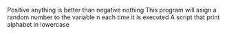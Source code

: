 Positive anything is better than negative nothing
This program will asign a random number to the variable n each time it is executed
A script that print alphabet in lowercase

